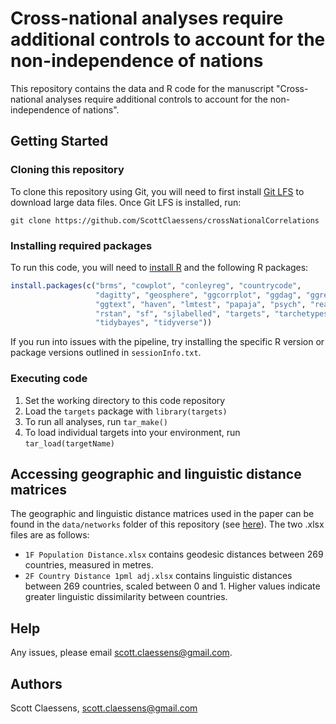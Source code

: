 # Cross-national analyses require additional controls to account for the non-independence of nations

This repository contains the data and R code for the manuscript "Cross-national analyses require additional controls to account for the non-independence of nations".

## Getting Started

### Cloning this repository

To clone this repository using Git, you will need to first install [Git LFS](https://git-lfs.github.com/) to download large data files. Once Git LFS is installed, run:

```
git clone https://github.com/ScottClaessens/crossNationalCorrelations
```

### Installing required packages

To run this code, you will need to [install R](https://www.r-project.org/) and the following R packages:

```r
install.packages(c("brms", "cowplot", "conleyreg", "countrycode", 
                   "dagitty", "geosphere", "ggcorrplot", "ggdag", "ggrepel", 
                   "ggtext", "haven", "lmtest", "papaja", "psych", "readxl", 
                   "rstan", "sf", "sjlabelled", "targets", "tarchetypes",
                   "tidybayes", "tidyverse"))
```

If you run into issues with the pipeline, try installing the specific R version or package versions outlined in `sessionInfo.txt`.

### Executing code

1. Set the working directory to this code repository
2. Load the `targets` package with `library(targets)`
3. To run all analyses, run `tar_make()`
4. To load individual targets into your environment, run `tar_load(targetName)`

## Accessing geographic and linguistic distance matrices

The geographic and linguistic distance matrices used in the paper can be found in the `data/networks` folder of this repository
(see [here](https://github.com/ScottClaessens/crossNationalCorrelations/tree/master/data/networks)). The two .xlsx files are as 
follows:

- `1F Population Distance.xlsx` contains geodesic distances between 269 countries, measured in metres.
- `2F Country Distance 1pml adj.xlsx` contains linguistic distances between 269 countries, scaled between 0 and 1. Higher values indicate greater linguistic dissimilarity between countries.

## Help

Any issues, please email scott.claessens@gmail.com.

## Authors

Scott Claessens, scott.claessens@gmail.com
